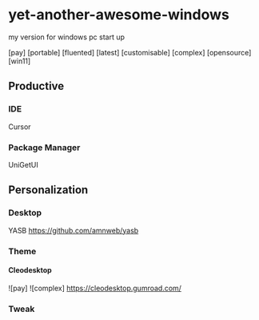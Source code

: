 # yet-another-awesome-windows

my version for windows pc start up

[pay]
[portable]
[fluented]
[latest]
[customisable]
[complex]
[opensource]
[win11]

## Productive
### IDE
Cursor
### Package Manager
UniGetUI
## Personalization
### Desktop
YASB
https://github.com/amnweb/yasb
### Theme
#### Cleodesktop
![pay] ![complex]
https://cleodesktop.gumroad.com/

### Tweak
####
